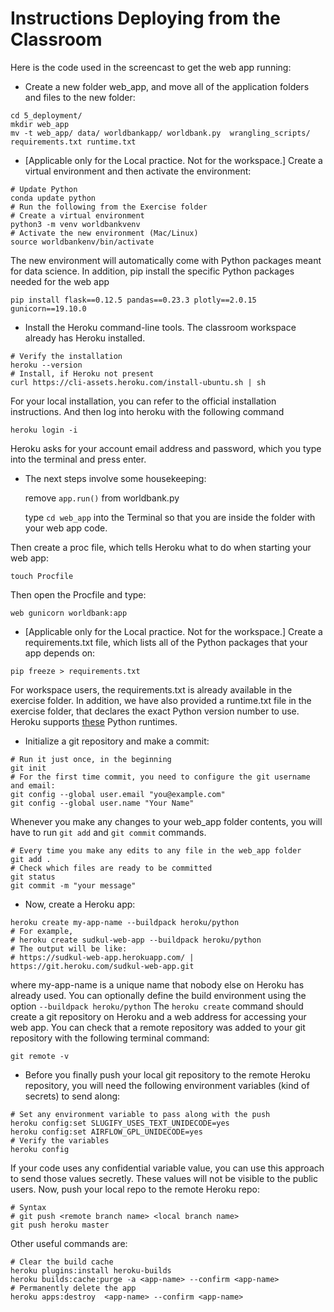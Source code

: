 # Instructions Deploying from the Classroom

Here is the code used in the screencast to get the web app running:

- Create a new folder web_app, and move all of the application folders and files to the new folder:  

`cd 5_deployment/`  
`mkdir web_app`  
`mv -t web_app/ data/ worldbankapp/ worldbank.py  wrangling_scripts/ requirements.txt runtime.txt`

- [Applicable only for the Local practice. Not for the workspace.] Create a virtual environment and then activate the environment:

`# Update Python`  
`conda update python`  
`# Run the following from the Exercise folder`  
`# Create a virtual environment`  
`python3 -m venv worldbankvenv`  
`# Activate the new environment (Mac/Linux)`  
`source worldbankenv/bin/activate`

The new environment will automatically come with Python packages meant for data science. In addition, pip install the specific Python packages needed for the web app

`pip install flask==0.12.5 pandas==0.23.3 plotly==2.0.15 gunicorn==19.10.0`

- Install the Heroku command-line tools. The classroom workspace already has Heroku installed.

`# Verify the installation`  
`heroku --version`  
`# Install, if Heroku not present`  
`curl https://cli-assets.heroku.com/install-ubuntu.sh | sh`

For your local installation, you can refer to the official installation instructions. And then log into heroku with the following command

`heroku login -i`

Heroku asks for your account email address and password, which you type into the terminal and press enter.

- The next steps involve some housekeeping:

    remove `app.run()` from worldbank.py

    type `cd web_app` into the Terminal so that you are inside the folder with your web app code.

Then create a proc file, which tells Heroku what to do when starting your web app:

`touch Procfile`

Then open the Procfile and type:

`web gunicorn worldbank:app`

- [Applicable only for the Local practice. Not for the workspace.] Create a requirements.txt file, which lists all of the Python packages that your app depends on:

`pip freeze > requirements.txt`

For workspace users, the requirements.txt is already available in the exercise folder. In addition, we have also provided a runtime.txt file in the exercise folder, that declares the exact Python version number to use. Heroku supports [these](https://devcenter.heroku.com/articles/python-support#supported-runtimes) Python runtimes.

- Initialize a git repository and make a commit:

`# Run it just once, in the beginning`  
`git init`  
`# For the first time commit, you need to configure the git username and email:`  
`git config --global user.email "you@example.com"`  
`git config --global user.name "Your Name"`

Whenever you make any changes to your web_app folder contents, you will have to run `git add` and `git commit` commands.

`# Every time you make any edits to any file in the web_app folder`  
`git add .`  
`# Check which files are ready to be committed`  
`git status`  
`git commit -m "your message"`

- Now, create a Heroku app:

`heroku create my-app-name --buildpack heroku/python`  
`# For example,`  
`# heroku create sudkul-web-app --buildpack heroku/python`  
`# The output will be like:`  
`# https://sudkul-web-app.herokuapp.com/ | https://git.heroku.com/sudkul-web-app.git`

where my-app-name is a unique name that nobody else on Heroku has already used. You can optionally define the build environment using the option `--buildpack heroku/python` The `heroku create` command should create a git repository on Heroku and a web address for accessing your web app. You can check that a remote repository was added to your git repository with the following terminal command:

`git remote -v`

- Before you finally push your local git repository to the remote Heroku repository, you will need the following environment variables (kind of secrets) to send along:

`# Set any environment variable to pass along with the push`  
`heroku config:set SLUGIFY_USES_TEXT_UNIDECODE=yes`  
`heroku config:set AIRFLOW_GPL_UNIDECODE=yes`  
`# Verify the variables`  
`heroku config`

If your code uses any confidential variable value, you can use this approach to send those values secretly. These values will not be visible to the public users. Now, push your local repo to the remote Heroku repo:

`# Syntax`  
`# git push <remote branch name> <local branch name>`  
`git push heroku master`

Other useful commands are:

`# Clear the build cache`  
`heroku plugins:install heroku-builds`  
`heroku builds:cache:purge -a <app-name> --confirm <app-name>`  
`# Permanently delete the app`  
`heroku apps:destroy  <app-name> --confirm <app-name>`

